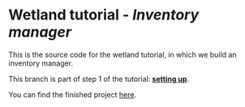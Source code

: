 # Wetland tutorial - _Inventory manager_
This is the source code for the wetland tutorial, in which we build an inventory manager.

This branch is part of step 1 of the tutorial: [**setting up**](https://wetland.spoonx.org/Tutorial/setting-up.html).

You can find the finished project [here](https://github.com/SpoonX/wetland-tutorial).
